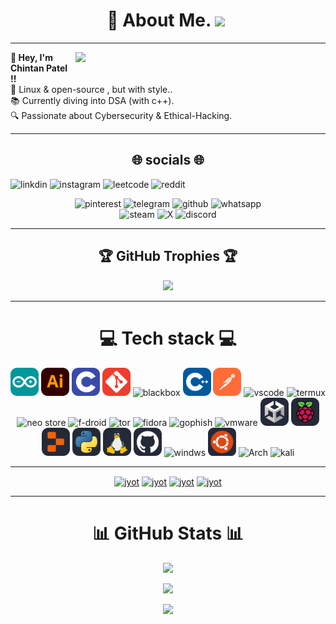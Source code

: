 <div align=center>
 
 # 💫 About Me. <img src="https://github.com/Anmol-Baranwal/Cool-GIFs-For-GitHub/assets/74038190/7bb1e704-6026-48f9-8435-2f4d40101348" width="75">&nbsp;
 
 </div>

 ---
 
 <img align="right" src="https://user-images.githubusercontent.com/74038190/225813708-98b745f2-7d22-48cf-9150-083f1b00d6c9.gif" width="400" style="margin: 0 0 10px 10px;">

**👋 Hey, I'm Chintan Patel  !!**  
🚀 Linux & open-source , but with style..        
📚 Currently diving into DSA (with c++).   
🔍 Passionate about Cybersecurity & Ethical-Hacking. 

---

<div align=center>
 
 ## 🌐 socials 🌐
 
</div>


<a> <img src="https://cdn-icons-png.flaticon.com/512/2190/2190367.png"  alt="linkdin" width="45" height="45">
</a>
 <a> <img src="https://cdn-icons-png.freepik.com/256/15707/15707869.png?semt=ais_white_label" alt="instagram" width="45" height="45">
</a>
<a> <img src="https://preview.redd.it/i-have-been-leetcoding-for-a-while-but-what-does-the-v0-ucy9q7w40wtc1.jpg?width=720&amp;format=pjpg&amp;auto=webp&amp;s=41e11a55faf86e0b7bbbddf934b906212caa0fa9" alt="leetcode" width="45" height="45">
</a>
<a> <img src="https://cdn.jim-nielsen.com/ios/512/reddit-2025-04-13.png?rf=1024"  alt="reddit" width="45" height="45">
</a>
</div>
<div align=center>
<a> <img src="https://i.pinimg.com/736x/86/0c/87/860c87633f4de3aae800d9c948cbebdd.jpg" alt="pinterest" width="45" height="45"> 
</a>
<a> <img src="https://cdn-icons-png.flaticon.com/512/124/124019.png" alt="telegram" width="45" height="45">
</a>
<a> <img src="https://github.githubassets.com/assets/GitHub-Mark-ea2971cee799.png" alt="github" width="45" height="45">
</a>
<a> <img src="https://cdn-icons-png.flaticon.com/256/124/124034.png"  alt="whatsapp" width="45" height="45">
</a>
</div>
<div align=center>
<a> <img src="https://encrypted-tbn0.gstatic.com/images?q=tbn:ANd9GcTi_HTqOkI6MNfXfytgF2fTYecvkBQs3ZkI2w&amp;s"  alt="steam" width="45" height="45">
</a>
<a> <img src="https://cbx-prod.b-cdn.net/COLOURBOX65107974.jpg?width=800&amp;height=800&amp;quality=70" alt="X" width="45" height="45">
</a>
<a> <img src="https://static.vecteezy.com/system/resources/previews/006/892/625/non_2x/discord-logo-icon-editorial-free-vector.jpg" alt="discord" width="45" height="45">
</a>
</div>

---

<div align=center>
 
## 🏆 GitHub Trophies 🏆
![](https://github-profile-trophy.vercel.app/?username=Chintan-patel-24&theme=radical&no-frame=false&no-bg=false&margin-w=4)
</div>

---

<div align=center>
<h1> 💻 Tech stack 💻 </h1>

 <a> <img src="https://raw.githubusercontent.com/tandpfun/skill-icons/65dea6c4eaca7da319e552c09f4cf5a9a8dab2c8/icons/Arduino.svg" alt="arduino" width="45" height="45">
</a>
 <a> <img src="https://raw.githubusercontent.com/tandpfun/skill-icons/65dea6c4eaca7da319e552c09f4cf5a9a8dab2c8/icons/Illustrator.svg" alt="ai" width="45" height="45">
</a>
<a>  <img src="https://raw.githubusercontent.com/tandpfun/skill-icons/65dea6c4eaca7da319e552c09f4cf5a9a8dab2c8/icons/C.svg" alt="c" width="45" height="45">
</a>
 <a>  <img src="https://raw.githubusercontent.com/tandpfun/skill-icons/65dea6c4eaca7da319e552c09f4cf5a9a8dab2c8/icons/Git.svg" alt="git" width="45" height="45">
 </a>
 <a> <img src="https://img.utdstc.com/icon/012/cf9/012cf9c4c37f23b8f9961de3d2fa2948cb2d148e6ae62aa1b554b78602d12e6d:200"  alt="blackbox" width="45" height="45">
 </a>
  <a> <img src="https://raw.githubusercontent.com/tandpfun/skill-icons/65dea6c4eaca7da319e552c09f4cf5a9a8dab2c8/icons/CPP.svg" alt="c++" width="45" height="45"> 
 </a>
 <a> <img src="https://raw.githubusercontent.com/tandpfun/skill-icons/65dea6c4eaca7da319e552c09f4cf5a9a8dab2c8/icons/Postman.svg" alt="postmen" width="45" height="45">
</a>
<a> <img src="https://encrypted-tbn0.gstatic.com/images?q=tbn:ANd9GcRiJNnjZv36ijogi3aM_xcSMy26_QeOWrVmJQ&amp;s" alt="vscode" width="45" height="45">
</a>
<a> <img src="https://play-lh.googleusercontent.com/m3oqSZCwmitiZ-Im-CQu_rqT5eLHilOp5IudBynv3COJUumFzuQaP2dgTDxRL_03f4x2" alt="termux" width="45" height="45">
</a>
<a> <img src="https://img.utdstc.com/icon/968/ccc/968cccc2d5cb83158f8749cc255be61f84cfd18196aeff93872f7d80a2361f91:200" alt="neo store" width="45" height="45">
</a>
<a>  <img src="https://f-droid.org/assets/fdroid-logo_bfHl7nsLHOUQxzdU8-rGIhn4bAgl6z7k2mA3fWoCyT4=.png" alt="f-droid" width="45" height="45">
</a>
<a> <img src="https://upload.wikimedia.org/wikipedia/commons/thumb/c/c9/Tor_Browser_icon.svg/2048px-Tor_Browser_icon.svg.png" alt="tor" width="45" height="45">
</a>
<a> <img src="https://upload.wikimedia.org/wikipedia/commons/thumb/4/41/Fedora_icon_%282021%29.svg/2089px-Fedora_icon_%282021%29.svg.png" alt="fidora" width="45" height="45">
 </a>
 <a> <img src="https://www.kali.org/tools/gophish/images/gophish-logo.svg" alt="gophish" width="45" height="45">
 </a>
 <a> <img src="https://upload.wikimedia.org/wikipedia/commons/thumb/5/5a/Vmware_workstation_16_icon.svg/2051px-Vmware_workstation_16_icon.svg.png" alt="vmware" width="45" height="45">
 </a>
 <a> <img src="https://raw.githubusercontent.com/tandpfun/skill-icons/65dea6c4eaca7da319e552c09f4cf5a9a8dab2c8/icons/Unity-Dark.svg" alt="unity" width="45" height="45">
  </a>
  <a> <img src="https://raw.githubusercontent.com/tandpfun/skill-icons/65dea6c4eaca7da319e552c09f4cf5a9a8dab2c8/icons/RaspberryPi-Dark.svg" alt="ruspburry pi" width="45" height="45">
</a>
<a> <img src="https://raw.githubusercontent.com/tandpfun/skill-icons/65dea6c4eaca7da319e552c09f4cf5a9a8dab2c8/icons/Replit-Dark.svg" alt="replit" width="45" height="45">
</a>
<a> <img src="https://raw.githubusercontent.com/tandpfun/skill-icons/65dea6c4eaca7da319e552c09f4cf5a9a8dab2c8/icons/Python-Dark.svg" alt="python" width="45" height="45">
</a>
<a> <img src="https://raw.githubusercontent.com/tandpfun/skill-icons/65dea6c4eaca7da319e552c09f4cf5a9a8dab2c8/icons/Linux-Dark.svg" alt="linux" width="45" height="45">
</a>
<a> <img src="https://raw.githubusercontent.com/tandpfun/skill-icons/65dea6c4eaca7da319e552c09f4cf5a9a8dab2c8/icons/Github-Dark.svg" alt="github" width="45"  height="45"/>
 </a>
  <a> <img src="https://raw.githubusercontent.com/tandpfun/skill-icons/65dea6c4eaca7da319e552c09f4cf5a9a8dab2c8/icons/Windows-Dark.svg" alt="windws" width="45" height="45">
 </a>
 <a> <img src="https://raw.githubusercontent.com/tandpfun/skill-icons/65dea6c4eaca7da319e552c09f4cf5a9a8dab2c8/icons/Ubuntu-Dark.svg" alt="unantu" width="45" height="45">
 </a>
<a> <img src="https://raw.githubusercontent.com/tandpfun/skill-icons/65dea6c4eaca7da319e552c09f4cf5a9a8dab2c8/icons/Arch-Dark.svg" alt="Arch" width="45" height="45"/>
 </a>
 <a> <img src="https://raw.githubusercontent.com/tandpfun/skill-icons/65dea6c4eaca7da319e552c09f4cf5a9a8dab2c8/icons/Kali-Dark.svg" alt="kali" width="45" height="45">
 </a>

</div>

---

<p align="center">
  <a href="https://leetcode.com//" target="_blank"><img align="center" src="https://leetcode.com/static/images/badges/2024/gif/2024-02.gif" alt="jyot" height="145" width="145" /></a>
  <a href="https://leetcode.com//" target="_blank"><img align="center" src="https://leetcode.com/static/images/badges/2024/gif/2024-03.gif" alt="jyot" height="145" width="145" /></a>
  <a href="https://leetcode.com//" target="_blank"><img align="center" src="https://assets.leetcode.com/static_assets/marketing/2024-200.gif" alt="jyot" height="145" width="145" /></a>
  <a href="https://leetcode.com//" target="_blank"><img align="center" src="https://assets.leetcode.com/static_assets/marketing/2024-100.gif" alt="jyot" height="145" width="145" /></a>
</p>

---

<div align=center>
 
# 📊 GitHub Stats 📊

![](https://github-readme-stats.vercel.app/api/top-langs/?username=Chintan-patel-24&theme=dark&hide_border=false&include_all_commits=true&count_private=true&layout=compact)

![](https://github-readme-stats.vercel.app/api?username=Chintan-patel-24&theme=dark&hide_border=false&include_all_commits=true&count_private=true)

![](https://github-readme-streak-stats.herokuapp.com/?user=Chintan-patel-24&theme=dark&hide_border=false)


</div>
